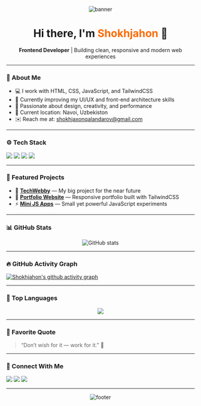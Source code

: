 <!-- 🔸 Shokhjahon Professional GitHub Profile README (Full Sabzi Gradient Version) 🔸 -->

<p align="center">
  <img src="https://capsule-render.vercel.app/api?type=waving&color=FF6B00,FFA851&height=220&section=header&text=Welcome%20to%20Shokhjahon’s%20Profile%20🧡&fontColor=ffffff&fontSize=40&animation=fadeIn&fontAlignY=38" alt="banner"/>
</p>

<h1 align="center">Hi there, I'm <span style="color:#FF6B00;">Shokhjahon</span> 👋</h1>

<p align="center">
  <b>Frontend Developer</b> | Building clean, responsive and modern web experiences
</p>

---

### 🧠 About Me
- 💻 I work with HTML, CSS, JavaScript, and TailwindCSS  
- 🚀 Currently improving my UI/UX and front-end architecture skills  
- 🌱 Passionate about design, creativity, and performance  
- 📍 Current location: Navoi, Uzbekiston
- ✉️ Reach me at: shokhjaxonqalandarov@gmail.com

---

### ⚙️ Tech Stack
<p align="left">
  <img src="https://img.shields.io/badge/HTML5-FF6B00?style=for-the-badge&logo=html5&logoColor=white"/>
  <img src="https://img.shields.io/badge/CSS3-1572B6?style=for-the-badge&logo=css3&logoColor=white"/>
  <img src="https://img.shields.io/badge/JavaScript-F7DF1E?style=for-the-badge&logo=javascript&logoColor=black"/>
  <img src="https://img.shields.io/badge/TailwindCSS-38B2AC?style=for-the-badge&logo=tailwindcss&logoColor=white"/>
</p>

---

### 📂 Featured Projects
- 🧩 [**TechWebby**](#) — My big project for the near future 
- 🎨 [**Portfolio Website**](#) — Responsive portfolio built with TailwindCSS  
- ⚡ [**Mini JS Apps**](#) — Small yet powerful JavaScript experiments  

---

### 📊 GitHub Stats
<p align="center">
  <img src="https://github-readme-stats.vercel.app/api?username=QalandarovShokhjahon&show_icons=true&theme=default&title_color=FF6B00&icon_color=FF6B00&text_color=333&hide_border=true" alt="GitHub stats"/>
</p>

---

### 🔥 GitHub Activity Graph
[![Shokhjahon's github activity graph](https://github-readme-activity-graph.vercel.app/graph?username=Shokhjahon&bg_color=ffffff&color=FF6B00&line=FF6B00&point=FFA851&area=true&hide_border=true)](https://github.com/QalandarovShokhjahon)

---

### 🧮 Top Languages
<p align="center">
  <img src="https://github-readme-stats.vercel.app/api/top-langs/?username=Shokhjahon&layout=compact&title_color=FF6B00&text_color=333&hide_border=true"/>
</p>

---

### 💬 Favorite Quote
> “Don’t wish for it — work for it.” 🧡

---

### 🤝 Connect With Me
<p align="left">
  <a href="mailto:shokhjaxonqalandarov@gmail.com"><img src="https://img.shields.io/badge/Gmail-FF6B00?style=for-the-badge&logo=gmail&logoColor=white" /></a>
  <a href="https://t.me/dev_ake"><img src="https://img.shields.io/badge/Telegram-26A5E4?style=for-the-badge&logo=telegram&logoColor=white" /></a>
  <a href="https://github.com/QalandarovShokhjahon"><img src="https://img.shields.io/badge/GitHub-181717?style=for-the-badge&logo=github&logoColor=white" /></a>
</p>

---

<p align="center">
  <img src="https://capsule-render.vercel.app/api?type=waving&color=FFA851,FF6B00&height=120&section=footer&text=Build%20·%20Learn%20·%20Repeat%20🧡&fontColor=ffffff&fontSize=24&animation=fadeIn" alt="footer"/>
</p>
